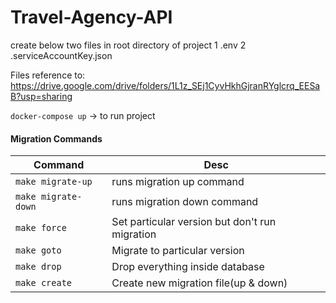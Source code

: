 # Travel-Agency-API

create below two files in root directory of project
1 .env
2 .serviceAccountKey.json 

Files reference to: https://drive.google.com/drive/folders/1L1z_SEj1CyvHkhGjranRYglcrq_EESaB?usp=sharing

`docker-compose up` -> to run project

#### Migration Commands

| Command             | Desc                                           |
| ------------------- | ---------------------------------------------- |
| `make migrate-up`   | runs migration up command                      |
| `make migrate-down` | runs migration down command                    |
| `make force`        | Set particular version but don't run migration |
| `make goto`         | Migrate to particular version                  |
| `make drop`         | Drop everything inside database                |
| `make create`       | Create new migration file(up & down)           |

